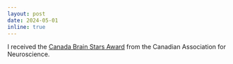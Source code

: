 ```yaml
---
layout: post
date: 2024-05-01
inline: true
---
```


I received the [Canada Brain Stars Award](https://can-acn.org/brain-star-award-winner-mohamed-abdelhack/) from the Canadian Association for Neuroscience.